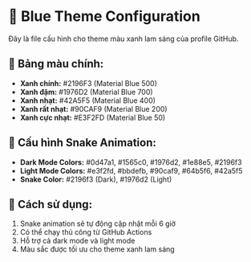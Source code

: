 # 🎨 Blue Theme Configuration

Đây là file cấu hình cho theme màu xanh lam sáng của profile GitHub.

## 🎨 Bảng màu chính:
- **Xanh chính:** #2196F3 (Material Blue 500)
- **Xanh đậm:** #1976D2 (Material Blue 700)  
- **Xanh nhạt:** #42A5F5 (Material Blue 400)
- **Xanh rất nhạt:** #90CAF9 (Material Blue 200)
- **Xanh cực nhạt:** #E3F2FD (Material Blue 50)

## 🔧 Cấu hình Snake Animation:
- **Dark Mode Colors:** #0d47a1, #1565c0, #1976d2, #1e88e5, #2196f3
- **Light Mode Colors:** #e3f2fd, #bbdefb, #90caf9, #64b5f6, #42a5f5
- **Snake Color:** #2196f3 (Dark), #1976d2 (Light)

## 📝 Cách sử dụng:
1. Snake animation sẽ tự động cập nhật mỗi 6 giờ
2. Có thể chạy thủ công từ GitHub Actions
3. Hỗ trợ cả dark mode và light mode
4. Màu sắc được tối ưu cho theme xanh lam sáng
